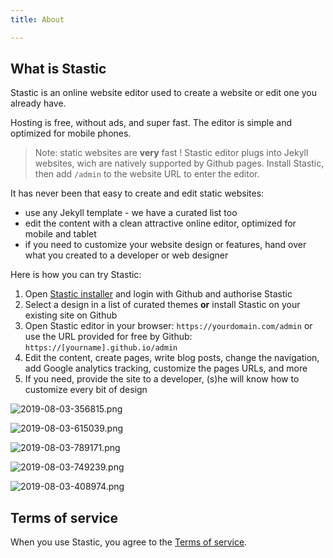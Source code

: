```yaml
---
title: About

---
```

## What is Stastic

Stastic is an online website editor used to create a website or edit one you already have.

Hosting is free, without ads, and super fast. The editor is simple and optimized for mobile phones.

> Note: static websites are **very** fast ! Stastic editor plugs into Jekyll websites, wich are natively supported by Github pages. Install Stastic, then add `/admin` to the website URL to enter the editor.

It has never been that easy to create and edit static websites:

* use any Jekyll template - we have a curated list too
* edit the content with a clean attractive online editor, optimized for mobile and tablet
* if you need to customize your website design or features, hand over what you created to a developer or web designer

Here is how you can try Stastic:

1. Open [Stastic installer](https://stastic.net) and login with Github and authorise Stastic 
2. Select a design in a list of curated themes **or** install Stastic on your existing site on Github
3. Open Stastic editor in your browser: `https://yourdomain.com/admin` or use the URL provided for free by Github: `https://[yourname].github.io/admin`
4. Edit the content, create pages, write blog posts, change the navigation, add Google analytics tracking, customize the pages URLs, and more
5. If you need, provide the site to a developer, (s)he will know how to customize every bit of design


![2019-08-03-356815.png](https://www.stastic.net//assets/2019-08-03-356815.png)

![2019-08-03-615039.png](https://www.stastic.net//assets/2019-08-03-615039.png)

![2019-08-03-789171.png](https://www.stastic.net//assets/2019-08-03-789171.png)

![2019-08-03-749239.png](https://www.stastic.net//assets/2019-08-03-749239.png)

![2019-08-03-408974.png](https://www.stastic.net//assets/2019-08-03-408974.png)

## Terms of service

When you use Stastic, you agree to the [Terms of service](https://www.stastic.net/terms_of_service).